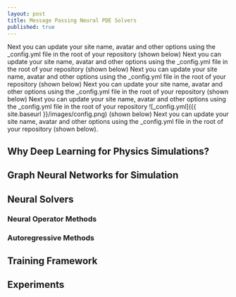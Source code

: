 ```yaml
---
layout: post
title: Message Passing Neural PDE Solvers
published: true
---
```


Next you can update your site name, avatar and other options using the _config.yml file in the root of your repository (shown below) Next you can update your site name, avatar and other options using the _config.yml file in the root of your repository (shown below) Next you can update your site name, avatar and other options using the _config.yml file in the root of your repository (shown below) Next you can update your site name, avatar and other options using the _config.yml file in the root of your repository (shown below) Next you can update your site name, avatar and other options using the _config.yml file in the root of your repository ![_config.yml]({{ site.baseurl }}/images/config.png) (shown below) Next you can update your site name, avatar and other options using the _config.yml file in the root of your repository (shown below).

## Why Deep Learning for Physics Simulations?

## Graph Neural Networks for Simulation

## Neural Solvers
### Neural Operator Methods
### Autoregressive Methods

## Training Framework

## Experiments
